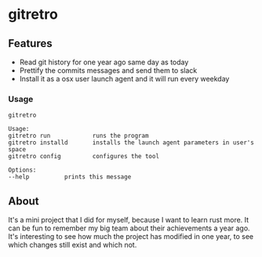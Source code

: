 # gitretro

## Features

- Read git history for one year ago same day as today
- Prettify the commits messages and send them to slack
- Install it as a osx user launch agent and it will run every weekday

### Usage

```log
gitretro

Usage:
gitretro run            runs the program
gitretro installd       installs the launch agent parameters in user's space
gitretro config         configures the tool

Options:
--help          prints this message
```

## About

It's a mini project that I did for myself, because I want to learn rust more. It can be fun to remember my big team about their achievements a year ago. It's interesting to see how much the project has modified in one year, to see which changes still exist and which not.
